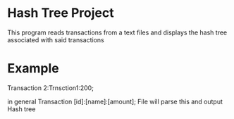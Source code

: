 # Hash Tree Project
This program reads transactions from a text files and displays the hash tree associated with said transactions 
# Example
Transaction 2:Trnsction1:200;

in general 
Transaction [id]:[name]:[amount];
File will parse this and output Hash tree 
